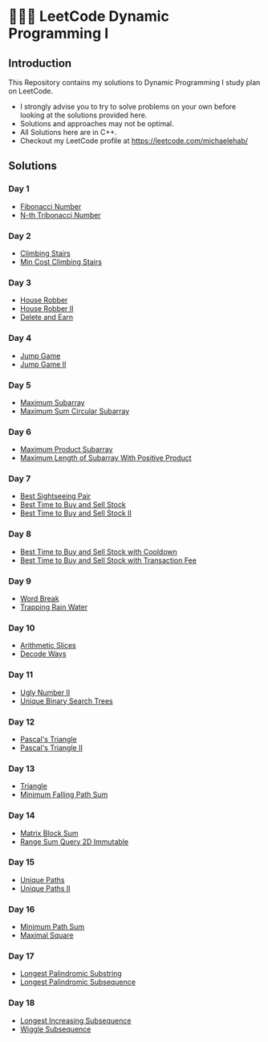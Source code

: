 # 🧑🏻‍💻 LeetCode Dynamic Programming I
## Introduction
This Repository contains my solutions to Dynamic Programming I study plan on LeetCode.
* I strongly advise you to try to solve problems on your own before looking at the solutions provided here.
* Solutions and approaches may not be optimal.
* All Solutions here are in C++.
* Checkout my LeetCode profile at https://leetcode.com/michaelehab/

## Solutions
### Day 1
* <a href="./Day1/509.Fibonacci-Number.cpp">Fibonacci Number</a>
* <a href="./Day1/1137.N-th-Tribonacci-Number.cpp">N-th Tribonacci Number</a>

### Day 2
* <a href="./Day2/70.Climbing-Stairs.cpp">Climbing Stairs</a>
* <a href="./Day2/746.Min-Cost-Climbing-Stairs.cpp">Min Cost Climbing Stairs</a>

### Day 3
* <a href="./Day3/198.House-Robber.cpp">House Robber</a>
* <a href="./Day3/213.House-Robber-II.cpp">House Robber II</a>
* <a href="./Day3/740.Delete-and-Earn.cpp">Delete and Earn</a>

### Day 4
* <a href="./Day4/55.Jump-Game.cpp">Jump Game</a>
* <a href="./Day4/45.Jump-Game-II.cpp">Jump Game II</a>

### Day 5
* <a href="./Day5/53.Maximum-Subarrayy.cpp">Maximum Subarray</a>
* <a href="./Day5/918.Maximum-Sum-Circular-Subarray.cpp">Maximum Sum Circular Subarray</a>

### Day 6
* <a href="./Day6/152.Maximum-Product-Subarray.cpp">Maximum Product Subarray</a>
* <a href="./Day6/1567.Maximum-Length-of-Subarray-With-Positive-Product.cpp">Maximum Length of Subarray With Positive Product</a>

### Day 7
* <a href="./Day7/1014.Best-Sightseeing-Pair.cpp">Best Sightseeing Pair</a>
* <a href="./Day7/121.Best-Time-to-Buy-and-Sell-Stock.cpp">Best Time to Buy and Sell Stock</a>
* <a href="./Day7/122. Best Time to Buy and Sell Stock II">Best Time to Buy and Sell Stock II</a>

### Day 8
* <a href="./Day8/309.Best-Time-to-Buy-and-Sell-Stock-with-Cooldown.cpp">Best Time to Buy and Sell Stock with Cooldown</a>
* <a href="./Day8/714.Best-Time-to-Buy-and-Sell-Stock-with-Transaction-Fee.cpp">Best Time to Buy and Sell Stock with Transaction Fee</a>

### Day 9
* <a href="./Day9/139.Word-Break.cpp">Word Break</a>
* <a href="./Day9/42.Trapping-Rain-Water.cpp">Trapping Rain Water</a>

### Day 10
* <a href="./Day10/413.Arithmetic-Slices.cpp">Arithmetic Slices</a>
* <a href="./Day10/91.Decode-Ways.cpp">Decode Ways</a>

### Day 11
* <a href="./Day11/264.Ugly-Number-II.cpp">Ugly Number II</a>
* <a href="./Day11/96.Unique-Binary-Search-Trees.cpp">Unique Binary Search Trees</a>

### Day 12
* <a href="./Day12/118.Pascal's-Triangle.cpp">Pascal's Triangle</a>
* <a href="./Day12/119.Pascal's-Triangle-II.cpp">Pascal's Triangle II</a>

### Day 13
* <a href="./Day13/120.Triangle.cpp">Triangle</a>
* <a href="./Day13/931.Minimum-Falling-Path-Sum.cpp">Minimum Falling Path Sum</a>

### Day 14
* <a href="./Day14/1314.Matrix-Block-Sum.cpp">Matrix Block Sum</a>
* <a href="./Day14/304.Range-Sum-Query-2D-Immutable.cpp">Range Sum Query 2D Immutable</a>

### Day 15
* <a href="./Day15/62.Unique-Paths.cpp">Unique Paths</a>
* <a href="./Day15/63.Unique-Paths-II.cpp">Unique Paths II</a>

### Day 16
* <a href="./Day16/64.Minimum-Path-Sum.cpp">Minimum Path Sum</a>
* <a href="./Day16/221.Maximal-Square.cpp">Maximal Square</a>

### Day 17
* <a href="./Day17/5.Longest-Palindromic-Substring.cpp">Longest Palindromic Substring</a>
* <a href="./Day17/516.Longest-Palindromic-Subsequence.cpp">Longest Palindromic Subsequence</a>

### Day 18
* <a href="./Day18/300.Longest-Increasing-Subsequence.cpp">Longest Increasing Subsequence</a>
* <a href="./Day18/376.Wiggle-Subsequence.cpp">Wiggle Subsequence</a>
